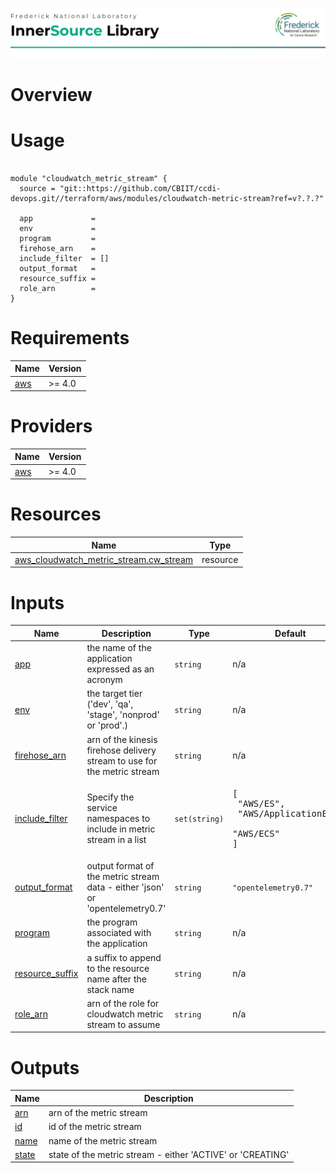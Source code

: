 ![Frederick National Laboratory](./assets/fnl.svg)

# Overview 

# Usage

<pre><code>
module "cloudwatch_metric_stream" {
  source = "git::https://github.com/CBIIT/ccdi-devops.git//terraform/aws/modules/cloudwatch-metric-stream?ref=v?.?.?"

  app             = 
  env             = 
  program         = 
  firehose_arn    = 
  include_filter  = []
  output_format   = 
  resource_suffix = 
  role_arn        = 
}
</code></pre>

<!-- BEGIN_TF_DOCS -->
# Requirements

| Name | Version |
|------|---------|
| <a name="requirement_aws"></a> [aws](#requirement\_aws) | >= 4.0 |

# Providers

| Name | Version |
|------|---------|
| <a name="provider_aws"></a> [aws](#provider\_aws) | >= 4.0 |

# Resources

| Name | Type |
|------|------|
| [aws_cloudwatch_metric_stream.cw_stream](https://registry.terraform.io/providers/hashicorp/aws/latest/docs/resources/cloudwatch_metric_stream) | resource |

# Inputs

| Name | Description | Type | Default | Required |
|------|-------------|------|---------|:--------:|
| <a name="input_app"></a> [app](#input\_app) | the name of the application expressed as an acronym | `string` | n/a | yes |
| <a name="input_env"></a> [env](#input\_env) | the target tier ('dev', 'qa', 'stage', 'nonprod' or 'prod'.) | `string` | n/a | yes |
| <a name="input_firehose_arn"></a> [firehose\_arn](#input\_firehose\_arn) | arn of the kinesis firehose delivery stream to use for the metric stream | `string` | n/a | yes |
| <a name="input_include_filter"></a> [include\_filter](#input\_include\_filter) | Specify the service namespaces to include in metric stream in a list | `set(string)` | <pre>[<br>  "AWS/ES",<br>  "AWS/ApplicationELB",<br>  "AWS/ECS"<br>]</pre> | no |
| <a name="input_output_format"></a> [output\_format](#input\_output\_format) | output format of the metric stream data - either 'json' or 'opentelemetry0.7' | `string` | `"opentelemetry0.7"` | no |
| <a name="input_program"></a> [program](#input\_program) | the program associated with the application | `string` | n/a | yes |
| <a name="input_resource_suffix"></a> [resource\_suffix](#input\_resource\_suffix) | a suffix to append to the resource name after the stack name | `string` | n/a | yes |
| <a name="input_role_arn"></a> [role\_arn](#input\_role\_arn) | arn of the role for cloudwatch metric stream to assume | `string` | n/a | yes |

# Outputs

| Name | Description |
|------|-------------|
| <a name="output_arn"></a> [arn](#output\_arn) | arn of the metric stream |
| <a name="output_id"></a> [id](#output\_id) | id of the metric stream |
| <a name="output_name"></a> [name](#output\_name) | name of the metric stream |
| <a name="output_state"></a> [state](#output\_state) | state of the metric stream - either 'ACTIVE' or 'CREATING' |
<!-- END_TF_DOCS -->